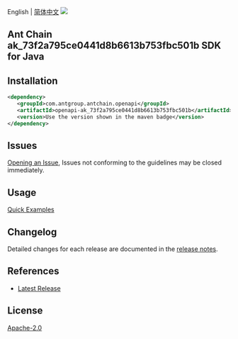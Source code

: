 English | [简体中文](README-CN.md)
![](https://aliyunsdk-pages.alicdn.com/icons/AlibabaCloud.svg)

## Ant Chain ak_73f2a795ce0441d8b6613b753fbc501b SDK for Java

## Installation

```xml
<dependency>
   <groupId>com.antgroup.antchain.openapi</groupId>
   <artifactId>openapi-ak_73f2a795ce0441d8b6613b753fbc501b</artifactId>
   <version>Use the version shown in the maven badge</version>
</dependency>
```

## Issues
[Opening an Issue](https://github.com/alipay/antchain-openapi-prod-sdk/issues/new), Issues not conforming to the guidelines may be closed immediately.

## Usage
[Quick Examples](https://github.com/alipay/antchain-openapi-prod-sdk/blob/master/docs/0-Examples-EN.md#quick-examples)

## Changelog
Detailed changes for each release are documented in the [release notes](./ChangeLog.txt).

## References
* [Latest Release](https://github.com/alipay/antchain-openapi-prod-sdk/)

## License
[Apache-2.0](http://www.apache.org/licenses/LICENSE-2.0)
